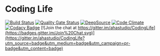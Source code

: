 # Coding Life

[![Build Status](https://github.com/ahastudio/CodingLife/workflows/Build/badge.svg?branch=main)](https://github.com/ahastudio/CodingLife/actions)
[![Quality Gate Status](https://sonarcloud.io/api/project_badges/measure?project=ahastudio_CodingLife&metric=alert_status)](https://sonarcloud.io/summary/new_code?id=ahastudio_CodingLife)
[![DeepSource](https://deepsource.io/gh/ahastudio/CodingLife.svg/?label=active+issues&token=5j0wnUUW-00WsyEDYPgsI9iT)](https://deepsource.io/gh/ahastudio/CodingLife/?ref=repository-badge)
[![Code Climate](https://codeclimate.com/github/ahastudio/CodingLife/badges/gpa.svg)](https://codeclimate.com/github/ahastudio/CodingLife)
[![Codacy Badge](https://api.codacy.com/project/badge/grade/c9c93f4d9d604623a0cd4f24fb6a0314)](https://www.codacy.com/app/ahastudio/CodingLife)
[![Join the chat at https://gitter.im/ahastudio/CodingLife](https://badges.gitter.im/Join%20Chat.svg)](https://gitter.im/ahastudio/CodingLife?utm_source=badge&utm_medium=badge&utm_campaign=pr-badge&utm_content=badge)
